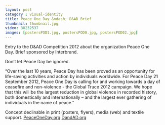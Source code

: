 ```yaml
---
layout: post
category : visual-identity
title: Peace One Day &ndash; D&AD Brief
thumbnail: thumbnail.jpg
video: 38232537
images: [postersPOD1.jpg, postersPOD0.jpg, postersPOD02.jpg]
---
```

Entry to the D&AD Competition 2012 about the organization Peace One Day. Brief sponsored by Interbrand.

Don’t let Peace Day be ignored.

“Over the last 10 years, Peace Day has been proved as an opportunity for life-saving activities and action by individuals worldwide. 
For Peace Day 21 September 2012, Peace One Day is calling for and working towards a day of ceasefire and non-violence - the Global Truce 2012 campaign. 
We hope that this will be the largest reduction in global violence in recorded history, both domestically and internationally – and the largest ever gathering 
of individuals in the name of peace.”

Concept declinable in print (posters, flyers), media (web) and textile support.
[PeaceOneDay.org](http://peaceoneday.org)
[DandAD.org](http://dandad.org)